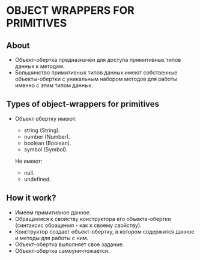 # OBJECT WRAPPERS FOR PRIMITIVES

## About
- Объект-обертка предназначен для доступа примитивных типов данных к методам.
- Большинство примитивных типов данных имеют собственные объекты-обертки с уникальным набором методов для работы именно с этим типом данных.

## Types of object-wrappers for primitives
- Объект обертку имеют:
  - string (String).
  - number (Number).
  - boolean (Boolean).
  - symbol (Symbol).

  Не имеют:
  - null.
  - undefined.

## How it work?
- Имеем примитивное данное.
- Обращаемся к свойству конструктора его объекта-обертки (синтаксис обращения - как к своему свойству).
- Конструктор создает объект-обертку, в котором содержится данное и методы для работы с ним.
- Объект-обертка выполняет свое задание.
- Объект-обертка самоуничтожается.